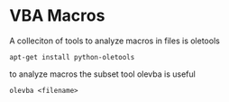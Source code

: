 # VBA Macros

A colleciton of tools to analyze macros in files is oletools

```
apt-get install python-oletools
```

to analyze macros the subset tool olevba is useful

```
olevba <filename>
```



